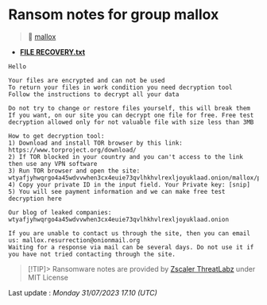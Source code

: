 # Ransom notes for group mallox
> 🔗 [mallox](group/mallox)
* **[FILE RECOVERY.txt](https://ransomware.live/ransomware_notes/mallox/FILE%20RECOVERY.txt)**

```
Hello

Your files are encrypted and can not be used
To return your files in work condition you need decryption tool
Follow the instructions to decrypt all your data

Do not try to change or restore files yourself, this will break them
If you want, on our site you can decrypt one file for free. Free test decryption allowed only for not valuable file with size less than 3MB

How to get decryption tool:
1) Download and install TOR browser by this link: https://www.torproject.org/download/
2) If TOR blocked in your country and you can't access to the link then use any VPN software
3) Run TOR browser and open the site: wtyafjyhwqrgo4a45wdvvwhen3cx4euie73qvlhkhvlrexljoyuklaad.onion/mallox/privateSignin
4) Copy your private ID in the input field. Your Private key: [snip]
5) You will see payment information and we can make free test decryption here

Our blog of leaked companies:
wtyafjyhwqrgo4a45wdvvwhen3cx4euie73qvlhkhvlrexljoyuklaad.onion

If you are unable to contact us through the site, then you can email us: mallox.resurrection@onionmail.org
Waiting for a response via mail can be several days. Do not use it if you have not tried contacting through the site.  

```


> [!TIP]> Ransomware notes are provided by [Zscaler ThreatLabz](https://github.com/threatlabz/ransomware_notes) under MIT License
> 




Last update : _Monday 31/07/2023 17.10 (UTC)_

